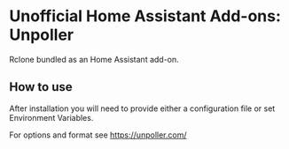 # Unofficial Home Assistant Add-ons: Unpoller

Rclone bundled as an Home Assistant add-on.

## How to use

After installation you will need to provide either a configuration file or set Environment Variables.

For options and format see https://unpoller.com/
